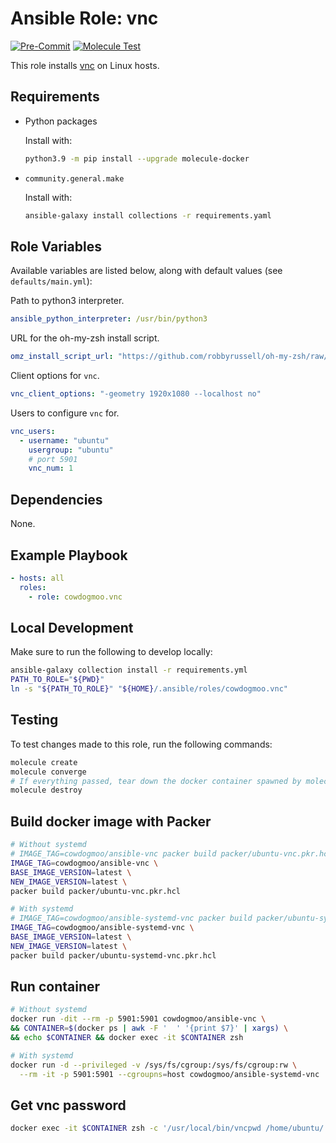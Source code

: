 # Ansible Role: vnc

[![Pre-Commit](https://github.com/cowdogmoo/ansible-vnc/actions/workflows/pre-commit.yaml/badge.svg)](https://github.com/cowdogmoo/ansible-vnc/actions/workflows/pre-commit.yaml)
[![Molecule Test](https://github.com/cowdogmoo/ansible-vnc/actions/workflows/molecule.yaml/badge.svg)](https://github.com/cowdogmoo/ansible-vnc/actions/workflows/molecule.yaml)

This role installs [vnc](https://github.com/cowdogmoo/vnc) on Linux hosts.

## Requirements

- Python packages

  Install with:

  ```bash
  python3.9 -m pip install --upgrade molecule-docker
  ```

- `community.general.make`

  Install with:

  ```bash
  ansible-galaxy install collections -r requirements.yaml
  ```

## Role Variables

Available variables are listed below, along with default values (see `defaults/main.yml`):

Path to python3 interpreter.

```yaml
ansible_python_interpreter: /usr/bin/python3
```

URL for the oh-my-zsh install script.

```yaml
omz_install_script_url: "https://github.com/robbyrussell/oh-my-zsh/raw/master/tools/install.sh"
```

Client options for `vnc`.

```yaml
vnc_client_options: "-geometry 1920x1080 --localhost no"
```

Users to configure `vnc` for.

```yaml
vnc_users:
  - username: "ubuntu"
    usergroup: "ubuntu"
    # port 5901
    vnc_num: 1
```

## Dependencies

None.

## Example Playbook

```yaml
- hosts: all
  roles:
    - role: cowdogmoo.vnc
```

## Local Development

Make sure to run the following to develop locally:

```bash
ansible-galaxy collection install -r requirements.yml
PATH_TO_ROLE="${PWD}"
ln -s "${PATH_TO_ROLE}" "${HOME}/.ansible/roles/cowdogmoo.vnc"
```

## Testing

To test changes made to this role, run the following commands:

```bash
molecule create
molecule converge
# If everything passed, tear down the docker container spawned by molecule:
molecule destroy
```

## Build docker image with Packer

```bash
# Without systemd
# IMAGE_TAG=cowdogmoo/ansible-vnc packer build packer/ubuntu-vnc.pkr.hcl
IMAGE_TAG=cowdogmoo/ansible-vnc \
BASE_IMAGE_VERSION=latest \
NEW_IMAGE_VERSION=latest \
packer build packer/ubuntu-vnc.pkr.hcl

# With systemd
# IMAGE_TAG=cowdogmoo/ansible-systemd-vnc packer build packer/ubuntu-systemd-vnc.pkr.hcl
IMAGE_TAG=cowdogmoo/ansible-systemd-vnc \
BASE_IMAGE_VERSION=latest \
NEW_IMAGE_VERSION=latest \
packer build packer/ubuntu-systemd-vnc.pkr.hcl
```

## Run container

```bash
# Without systemd
docker run -dit --rm -p 5901:5901 cowdogmoo/ansible-vnc \
&& CONTAINER=$(docker ps | awk -F '  ' '{print $7}' | xargs) \
&& echo $CONTAINER && docker exec -it $CONTAINER zsh

# With systemd
docker run -d --privileged -v /sys/fs/cgroup:/sys/fs/cgroup:rw \
  --rm -it -p 5901:5901 --cgroupns=host cowdogmoo/ansible-systemd-vnc
```

## Get vnc password

```bash
docker exec -it $CONTAINER zsh -c '/usr/local/bin/vncpwd /home/ubuntu/.vnc/passwd'
```

<!-- TODO: github actions -->
<!-- TODO: ensure that vnc works on the base image -->
<!-- Figure out how to push to github container registry -->
